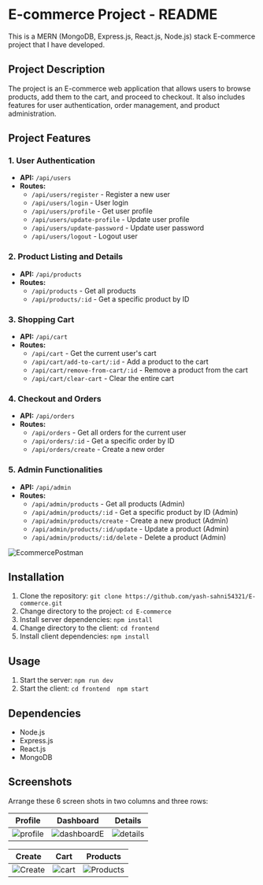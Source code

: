 # E-commerce Project - README

This is a MERN (MongoDB, Express.js, React.js, Node.js) stack E-commerce project that I have developed.

## Project Description

The project is an E-commerce web application that allows users to browse products, add them to the cart, and proceed to checkout. It also includes features for user authentication, order management, and product administration.

## Project Features

### 1. User Authentication

- **API:** `/api/users`
- **Routes:** 
  - `/api/users/register` - Register a new user
  - `/api/users/login` - User login
  - `/api/users/profile` - Get user profile
  - `/api/users/update-profile` - Update user profile
  - `/api/users/update-password` - Update user password
  - `/api/users/logout` - Logout user

### 2. Product Listing and Details

- **API:** `/api/products`
- **Routes:** 
  - `/api/products` - Get all products
  - `/api/products/:id` - Get a specific product by ID

### 3. Shopping Cart

- **API:** `/api/cart`
- **Routes:** 
  - `/api/cart` - Get the current user's cart
  - `/api/cart/add-to-cart/:id` - Add a product to the cart
  - `/api/cart/remove-from-cart/:id` - Remove a product from the cart
  - `/api/cart/clear-cart` - Clear the entire cart

### 4. Checkout and Orders

- **API:** `/api/orders`
- **Routes:** 
  - `/api/orders` - Get all orders for the current user
  - `/api/orders/:id` - Get a specific order by ID
  - `/api/orders/create` - Create a new order

### 5. Admin Functionalities

- **API:** `/api/admin`
- **Routes:** 
  - `/api/admin/products` - Get all products (Admin)
  - `/api/admin/products/:id` - Get a specific product by ID (Admin)
  - `/api/admin/products/create` - Create a new product (Admin)
  - `/api/admin/products/:id/update` - Update a product (Admin)
  - `/api/admin/products/:id/delete` - Delete a product (Admin)
 
![EcommercePostman](https://github.com/yash-sahni54321/E-commerce/assets/67969545/76569f61-e14a-4c42-841e-a853118daa68)


## Installation

1. Clone the repository: `git clone https://github.com/yash-sahni54321/E-commerce.git`
2. Change directory to the project: `cd E-commerce`
3. Install server dependencies: `npm install`
4. Change directory to the client: `cd frontend`
5. Install client dependencies: `npm install`

## Usage

1. Start the server: `npm run dev`
2. Start the client: `cd frontend  npm start`

## Dependencies

- Node.js
- Express.js
- React.js
- MongoDB

## Screenshots

Arrange these 6 screen shots in two columns and three rows:

| Profile          | Dashboard         | Details           |
| :--------------: | :--------------: | :---------------: |
| ![profile](https://github.com/yash-sahni54321/E-commerce/assets/67969545/faf0571b-0777-418b-b558-2a5349b75fe7) | ![dashboardE](https://github.com/yash-sahni54321/E-commerce/assets/67969545/ed0fcf33-fe80-4bbd-9ced-77f5041a7652) | ![details](https://github.com/yash-sahni54321/E-commerce/assets/67969545/ea64d453-84a8-44e9-8709-2eaf64e31905) |

| Create           | Cart              | Products          |
| :--------------: | :--------------: | :---------------: |
| ![Create](https://github.com/yash-sahni54321/E-commerce/assets/67969545/80849629-1149-4927-bbe7-33f1779d1a15) | ![cart](https://github.com/yash-sahni54321/E-commerce/assets/67969545/bc050e2b-69e7-4f94-8267-1985866d8e3a) | ![Products](https://github.com/yash-sahni54321/E-commerce/assets/67969545/bf244e50-05b1-4d0b-96ad-e913193a9930) |
